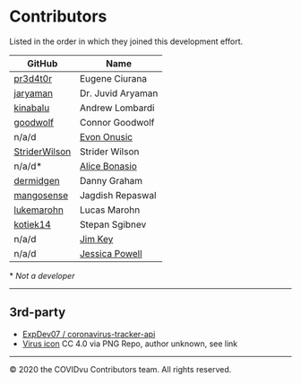 # Contributors

Listed in the order in which they joined this development effort.

|  GitHub  | Name              |
|----------|-------------------|
|[pr3d4t0r](https://www.linkedin.com/in/ciurana/)|Eugene Ciurana|
|[jaryaman](https://www.linkedin.com/in/juvid-aryaman/)| Dr. Juvid Aryaman|
|[kinabalu](https://www.linkedin.com/in/andrewlombardi/)| Andrew Lombardi|
|[goodwolf](https://www.linkedin.com/in/connorgoodwolf/)| Connor Goodwolf |
|n/a/d|[Evon Onusic](https://www.linkedin.com/in/onusic/)|
|[StriderWilson](https://www.linkedin.com/in/strider-wilson/)|Strider Wilson|
|n/a/d*|[Alice Bonasio](https://www.linkedin.com/in/alicebonasio/)|
|[dermidgen](https://www.linkedin.com/in/dermidgen/)|Danny Graham|
|[mangosense](https://www.linkedin.com/in/jaggs83/)|Jagdish Repaswal|
|[lukemarohn](https://www.linkedin.com/in/lucasmarohn/)|Lucas Marohn|
|[kotiek14](https://github.com/kotek14/)|Stepan Sgibnev|
|n/a/d|[Jim Key](https://www.linkedin.com/in/jimkey/)|
|n/a/d|[Jessica Powell](https://www.linkedin.com/in/jessica-powell-28b8b7a/)|

&#42; _Not a developer_


---
## 3rd-party

- [ExpDev07 / coronavirus-tracker-api](https://github.com/ExpDev07/coronavirus-tracker-api)
- [Virus icon](https://www.pngrepo.com/svg/25229/virus) CC 4.0 via PNG Repo, author unknown, see link


---
&#169; 2020 the COVIDvu Contributors team.  All rights reserved.

